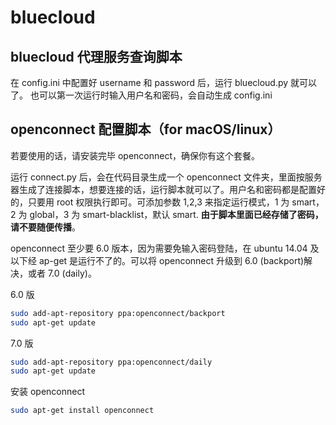 # bluecloud

## bluecloud 代理服务查询脚本

在 config.ini 中配置好 username 和 password 后，运行 bluecloud.py 就可以了。
也可以第一次运行时输入用户名和密码，会自动生成 config.ini

## openconnect 配置脚本（for macOS/linux）

若要使用的话，请安装完毕 openconnect，确保你有这个套餐。

运行 connect.py 后，会在代码目录生成一个 openconnect 文件夹，里面按服务器生成了连接脚本，想要连接的话，运行脚本就可以了。用户名和密码都是配置好的，只要用 root 权限执行即可。可添加参数 1,2,3 来指定运行模式，1 为 smart，2 为 global，3 为 smart-blacklist，默认 smart. **由于脚本里面已经存储了密码，请不要随便传播**。

openconnect 至少要 6.0 版本，因为需要免输入密码登陆，在 ubuntu 14.04 及以下经 ap-get 是运行不了的。可以将 openconnect 升级到 6.0 (backport)解决，或者 7.0 (daily)。

6.0 版
```bash
sudo add-apt-repository ppa:openconnect/backport
sudo apt-get update
```

7.0 版
```bash
sudo add-apt-repository ppa:openconnect/daily
sudo apt-get update
```

安装 openconnect
```bash
sudo apt-get install openconnect
```
